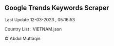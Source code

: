 

## Google Trends Keywords Scraper 
 
Last Update 12-03-2023 , 05:16:53

Country List :
VIETNAM.json



© Abdul Muttaqin 
